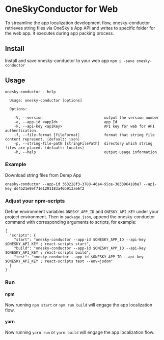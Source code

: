 # OneSkyConductor for Web
To streamline the app localization development flow, onesky-conductor retrieves string files via OneSky's App API and writes to specific folder for the web app. It executes during app packing process.

## Install
Install and save onesky-conductor to your web app
`npm i -save onesky-conductor`

## Usage
```
onesky-conductor --help

  Usage: onesky-conductor [options]

  Options:

    -V, --version                            output the version number
    -a, --app-id <appId>                     app Id
    -k, --api-key <apiKey>                   API key for web for API authentication.
    -f, --file-format [fileFormat]           format that string file content represent. (default: json)
    -p, --string-file-path [stringFilePath]  directory which string files are placed. (default: locales)
    -h, --help                               output usage information
```

### Example
Download string files from Demp App
```
onesky-conductor --app-id 363228f3-3780-46a4-95ce-383396418be7 --api-key dd4b21e9ef71e1291183a46b913ae6f2
```

### Adjust your npm-scripts
Define environment variables `ONESKY_APP_ID` and `ONESKY_API_KEY` under your project environment. Then in `package.json`, append the onesky-conductor command with corresponding arguments to scripts, for example:
```
{
  "scripts": {
    "start": "onesky-conductor --app-id $ONESKY_APP_ID --api-key $ONESKY_API_KEY ; react-scripts start",
    "build": "onesky-conductor --app-id $ONESKY_APP_ID --api-key $ONESKY_API_KEY ; react-scripts build",
    "test": "onesky-conductor --app-id $ONESKY_APP_ID --api-key $ONESKY_API_KEY ; react-scripts test --env=jsdom"
  }
}
```

### Run
#### npm
Now running `npm start` or `npm run build` will engage the app localization flow.

#### yarn
Now running `yarn run` or `yarn build` will engage the app localization flow.
